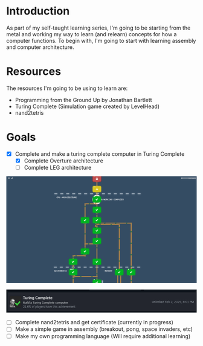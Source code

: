 # Introduction

As part of my self-taught learning series, I'm going to be starting from the metal and working my way to learn (and relearn) concepts for how a computer functions. To begin with, I'm going to start with learning assembly and computer architecture.

# Resources

The resources I'm going to be using to learn are:

- Programming from the Ground Up by Jonathan Bartlett
- Turing Complete (Simulation game created by LevelHead)
- nand2tetris

# Goals

- [x] Complete and make a turing complete computer in Turing Complete
    - [x] Complete Overture architecture
    - [ ] Complete LEG architecture

![tree completion](./media/turing-complete.png)

![achievement](./media/achievement.png)

- [ ] Complete nand2tetris and get certificate (currently in progress)
- [ ] Make a simple game in assembly (breakout, pong, space invaders, etc)
- [ ] Make my own programming language (Will require additional learning)
